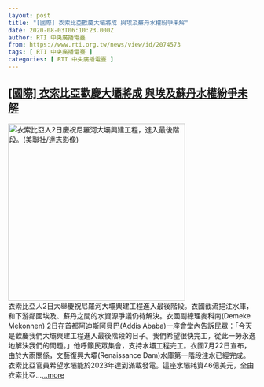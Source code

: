 ```yaml
---
layout: post
title: "[國際] 衣索比亞歡慶大壩將成 與埃及蘇丹水權紛爭未解"
date: 2020-08-03T06:10:23.000Z
author: RTI 中央廣播電臺
from: https://www.rti.org.tw/news/view/id/2074573
tags: [ RTI 中央廣播電臺 ]
categories: [ RTI 中央廣播電臺 ]
---
```

<!--1596435023000-->
[[國際] 衣索比亞歡慶大壩將成 與埃及蘇丹水權紛爭未解](https://www.rti.org.tw/news/view/id/2074573)
------

<div>
<img src="https://static.rti.org.tw/assets/thumbnails/2020/08/03/4d61841f296e7a39869d73fa7752e668.jpg" width="360" alt="衣索比亞人2日慶祝尼羅河大壩興建工程，進入最後階段。(美聯社/達志影像)" title="衣索比亞人2日慶祝尼羅河大壩興建工程，進入最後階段。(美聯社/達志影像)"><br>衣索比亞人2日大舉慶祝尼羅河大壩興建工程進入最後階段。衣國截流挹注水庫，和下游鄰國埃及、蘇丹之間的水資源爭議仍待解決。衣國副總理麥科南(Demeke Mekonnen) 2日在首都阿迪斯阿貝巴(Addis Ababa)一座會堂內告訴民眾：「今天是歡慶我們大壩興建工程進入最後階段的日子。我們希望很快完工，從此一勞永逸地解決我們的問題。」他呼籲民眾集會，支持水壩工程完工。衣國7月22日宣布，由於大雨關係，文藝復興大壩(Renaissance Dam)水庫第一階段注水已經完成。衣索比亞官員希望水壩能於2023年達到滿載發電。這座水壩耗資46億美元，全由衣索比亞...<a target="_blank" href="https://www.rti.org.tw/news/view/id/2074573">...more</a>
</div>

